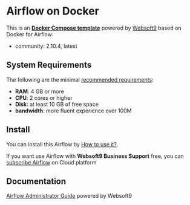 # Airflow on Docker  

This is an **[Docker Compose template](https://github.com/Websoft9/docker-library)** powered by [Websoft9](https://www.websoft9.com) based on Docker for Airflow:


 - community:  2.10.4, latest


## System Requirements

The following are the minimal [recommended requirements](https://airflow.apache.org/docs/apache-airflow/stable/installation/index.html#notes-about-minimum-requirements):

* **RAM**: 4 GB or more
* **CPU**: 2 cores or higher
* **Disk**: at least 10 GB of free space
* **bandwidth**: more fluent experience over 100M  

## Install

You can install this Airflow by [How to use it?](https://github.com/Websoft9/docker-library#how-to-use-it).   

If you want use Airflow with **Websoft9 Business Support** free, you can [subscribe Airflow](https://www.websoft9.com/apps) on Cloud platform

## Documentation

[Airflow Administrator Guide](https://support.websoft9.com/docs/airflow) powered by Websoft9